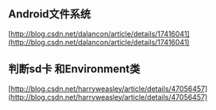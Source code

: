 ## Android文件系统 ##
[http://blog.csdn.net/dalancon/article/details/17416041](http://blog.csdn.net/dalancon/article/details/17416041)  
## 判断sd卡 和Environment类 ##
[http://blog.csdn.net/harryweasley/article/details/47056457](http://blog.csdn.net/harryweasley/article/details/47056457)  
